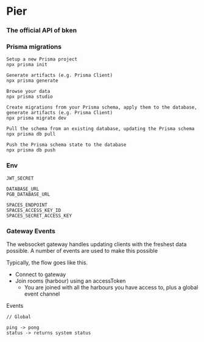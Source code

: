 # Pier

### The official API of bken

### Prisma migrations

```
Setup a new Prisma project
npx prisma init

Generate artifacts (e.g. Prisma Client)
npx prisma generate

Browse your data
npx prisma studio

Create migrations from your Prisma schema, apply them to the database, generate artifacts (e.g. Prisma Client)
npx prisma migrate dev

Pull the schema from an existing database, updating the Prisma schema
npx prisma db pull

Push the Prisma schema state to the database
npx prisma db push
```

### Env

```
JWT_SECRET

DATABASE_URL
PGB_DATABASE_URL

SPACES_ENDPOINT
SPACES_ACCESS_KEY_ID
SPACES_SECRET_ACCESS_KEY
```

### Gateway Events

The websocket gateway handles updating clients with the freshest data possible. A number of events are used to make this possible

Typically, the flow goes like this.

- Connect to gateway
- Join rooms (harbour) using an accessToken
  - You are joined with all the harbours you have access to, plus a global event channel

Events

```
// Global

ping -> pong
status -> returns system status

```
